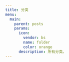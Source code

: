 ```yaml
---
title: 分类
menu:
  main:
    parent: posts
    params:
      icon:
        vendor: bs
        name: folder
        color: orange
      description: 所有分类。
---
```

